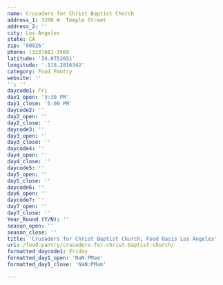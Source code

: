 ```yaml
---
name: Crusaders for Christ Baptist Church
address_1: 3200 W. Temple Street
address_2: ''
city: Los Angeles
state: CA
zip: '90026'
phone: (323)681-3569
latitude: '34.0752651'
longitude: '-118.2816342'
category: Food Pantry
website: ''
'': ''
daycode1: Fri
day1_open: '3:30 PM'
day1_close: '5:00 PM'
daycode2: ''
day2_open: ''
day2_close: ''
daycode3: ''
day3_open: ''
day3_close: ''
daycode4: ''
day4_open: ''
day4_close: ''
daycode5: ''
day5_open: ''
day5_close: ''
daycode6: ''
day6_open: ''
daycode7: ''
day7_open: ''
day7_close: ''
Year_Round (Y/N): ''
season_open: ''
season_close: ''
title: 'Crusaders for Christ Baptist Church, Food Oasis Los Angeles'
uri: /food-pantry/crusaders-for-christ-baptist-church/
formatted_daycode1: Friday
formatted_day1_open: 'NaN:PMam'
formatted_day1_close: 'NaN:PMam'

---
```

